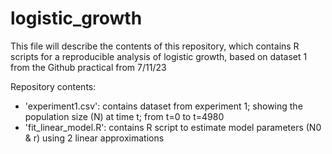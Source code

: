 # logistic_growth

This file will describe the contents of this repository, which contains R scripts for a reproducible analysis of logistic growth, based on dataset 1 from the Github practical from 7/11/23

Repository contents: 
  - 'experiment1.csv': contains dataset from experiment 1; showing the population size (N) at time t; from t=0 to t=4980
  - 'fit_linear_model.R': contains R script to estimate model parameters (N0 & r) using 2 linear approximations
